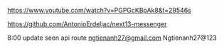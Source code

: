 https://www.youtube.com/watch?v=PGPGcKBpAk8&t=29546s

https://github.com/AntonioErdeljac/next13-messenger

8:00
update seen api route
ngtienanh27@gmail.com
Ngtienanh27@123
